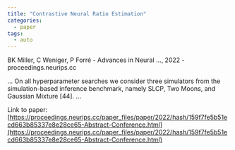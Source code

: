 ```yaml
---
title: "Contrastive Neural Ratio Estimation"
categories:
  - paper
tags:
  - auto
---
```

BK Miller, C Weniger, P Forré - Advances in Neural …, 2022 - proceedings.neurips.cc

… On all hyperparameter searches we consider three simulators from the simulation-based inference benchmark, namely SLCP, Two Moons, and Gaussian Mixture [44]. …

Link to paper: [https://proceedings.neurips.cc/paper_files/paper/2022/hash/159f7fe5b51ecd663b85337e8e28ce65-Abstract-Conference.html](https://proceedings.neurips.cc/paper_files/paper/2022/hash/159f7fe5b51ecd663b85337e8e28ce65-Abstract-Conference.html)

